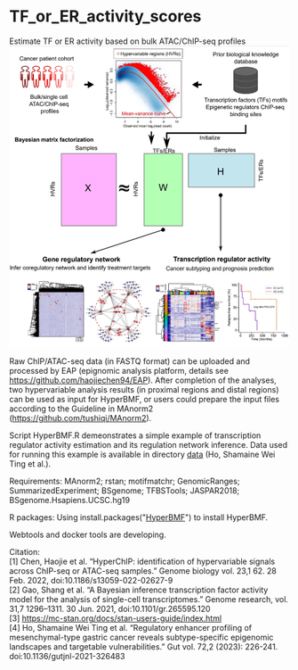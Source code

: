 # TF_or_ER_activity_scores
Estimate TF or ER activity based on bulk ATAC/ChIP-seq profiles
![image](https://github.com/haojiechen94/TF_or_ER_activity_scores/blob/master/images/HyperBMF.png)

Raw ChIP/ATAC-seq data (in FASTQ format) can be uploaded and processed by EAP (epignomic analysis platform, details see https://github.com/haojiechen94/EAP). After completion of the analyses, two hypervariable analysis results (in proximal regions and distal regions) can be used as input for HyperBMF, or users could prepare the input files according to the Guideline in MAnorm2 (https://github.com/tushiqi/MAnorm2).

Script HyperBMF.R demeonstrates a simple example of transcription regulator activity estimation and its regulation network inference.
Data used for running this example is available in directory [data](https://github.com/haojiechen94/TF_or_ER_activity_scores/tree/master/data) (Ho, Shamaine Wei Ting et al.).

Requirements:
MAnorm2; rstan; motifmatchr; GenomicRanges; SummarizedExperiment; BSgenome; TFBSTools; JASPAR2018; BSgenome.Hsapiens.UCSC.hg19

R packages: Using install.packages("[HyperBMF](https://github.com/haojiechen94/TF_or_ER_activity_scores/blob/master/HyperBMF_0.0.0.9000.tar.gz)") to install HyperBMF.

Webtools and docker tools are developing.

Citation:<br>
[1] Chen, Haojie et al. “HyperChIP: identification of hypervariable signals across ChIP-seq or ATAC-seq samples.” Genome biology vol. 23,1 62. 28 Feb. 2022, doi:10.1186/s13059-022-02627-9<br>
[2] Gao, Shang et al. “A Bayesian inference transcription factor activity model for the analysis of single-cell transcriptomes.” Genome research, vol. 31,7 1296–1311. 30 Jun. 2021, doi:10.1101/gr.265595.120<br>
[3] https://mc-stan.org/docs/stan-users-guide/index.html<br>
[4] Ho, Shamaine Wei Ting et al. “Regulatory enhancer profiling of mesenchymal-type gastric cancer reveals subtype-specific epigenomic landscapes and targetable vulnerabilities.” Gut vol. 72,2 (2023): 226-241. doi:10.1136/gutjnl-2021-326483
